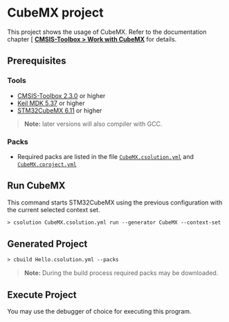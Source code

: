 # CubeMX project

This project shows the usage of CubeMX. Refer to the documentation chapter [
[**CMSIS-Toolbox > Work with CubeMX**](https://github.com/Open-CMSIS-Pack/cmsis-toolbox/tree/main/docs/CubeMX.md) for details.

## Prerequisites

### Tools

- [CMSIS-Toolbox 2.3.0](https://github.com/Open-CMSIS-Pack/cmsis-toolbox/releases) or higher
- [Keil MDK 5.37](https://www2.keil.com/mdk5/) or higher
- [STM32CubeMX 6.11](https://www.st.com/en/development-tools/stm32cubemx.html) or higher

>**Note:** later versions will also compiler with GCC.

### Packs

- Required packs are listed in the file [`CubeMX.csolution.yml`](./CubeMX.csolution.yml) and [`CubeMX.cproject.yml`](./CubeMX.cproject.yml)

## Run CubeMX

This command starts STM32CubeMX using the previous configuration with the current selected context set.

```txt
> csolution CubeMX.csolution.yml run --generator CubeMX --context-set
```

## Generated Project

```txt
> cbuild Hello.csolution.yml --packs
```

>**Note:** During the build process required packs may be downloaded.

## Execute Project

You may use the debugger of choice for executing this program.
